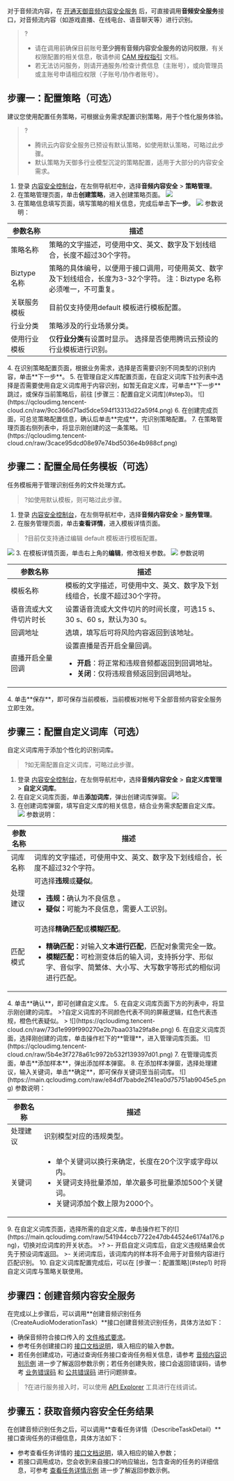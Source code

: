 对于音频流内容，在 [开通天御音频内容安全服务](https://console.cloud.tencent.com/cms/audio/package) 后，可直接调用**音频安全服务**接口，对音频流内容（如游戏直播、在线电台、语音聊天等）进行识别。
>?
>- 请在调用前确保目前账号**至少拥有音频内容安全服务的访问权限**，有关权限配置的相关信息，敬请参阅 [CAM 授权指引](https://cloud.tencent.com/document/product/1219/60415) 文档。
>- 若无法访问服务，则请开通服务/检查计费信息（主账号），或向管理员或主账号申请相应权限（子账号/协作者账号）。


## 步骤一：配置策略（可选）[](id:step1)
建议您使用配置任务策略，可根据业务需求配置识别策略，用于个性化服务体验。
>?
>- 腾讯云内容安全服务已预设有默认策略，如使用默认策略，可略过此步骤。
>- 默认策略为天御多行业模型沉淀的策略配置，适用于大部分的内容安全需求。
>
1. 登录 [内容安全控制台](https://console.cloud.tencent.com/cms/audio/overview)，在左侧导航栏中，选择**音频内容安全** > **策略管理**。
2. 在策略管理页面，单击**创建策略**，进入创建策略页面。
![](https://qcloudimg.tencent-cloud.cn/raw/18c172efe5bd75e0fb387f64659cfa8d.png)
3. 在策略信息填写页面，填写策略的相关信息，完成后单击**下一步**。
![](https://qcloudimg.tencent-cloud.cn/raw/56247257f5954ce2ef6f2564d8344280.png)
参数说明：
<table>
<thead>
<tr>
<th>参数名称</th>
<th>描述</th>
</tr>
</thead>
<tbody><tr>
<td>策略名称</td>
<td>策略的文字描述，可使用中文、英文、数字及下划线组合，长度不超过30个字符。</td>
</tr>
<tr>
<td>Biztype 名称</td>
<td>策略的具体编号，以便用于接口调用，可使用英文、数字及下划线组合，长度为3-32个字符。  注：Biztype 名称必须唯一，不可重复。</td>
</tr>
<tr>
<td>关联服务模板</td>
<td>目前仅支持使用default 模板进行模板配置。</td>
</tr>
<tr>
<td>行业分类</td>
<td>策略涉及的行业场景分类。</td>
</tr>
<tr>
<td>使用行业模板</td>
<td>仅<strong>行业分类</strong>有设置时显示。  选择是否使用腾讯云预设的行业模板进行识别。</td>
</tr>
</tbody></table>
4. 在识别策略配置页面，根据业务需求，选择是否需要识别不同类型的识别内容，单击**下一步**。
5. 在管理自定义库配置页面，在自定义词库下拉列表中选择是否需要使用自定义词库用于内容识别，如暂无自定义库，可单击**下一步**跳过，或保存当前策略后，前往 [步骤三：配置自定义词库](#step3)。
![](https://qcloudimg.tencent-cloud.cn/raw/9cc366d71ad5dce594f13313d22a59f4.png)
6. 在创建完成页面，可总览策略配置信息，确认后单击**完成**，完识别策略配置。
7. 在策略管理页面右侧列表中，将显示刚创建的这一条策略。
![](https://qcloudimg.tencent-cloud.cn/raw/3cace95dcd08e97e74bd5036e4b988cf.png)


## 步骤二：配置全局任务模板（可选） [](id:step2)
任务模板用于管理识别任务的文件处理方式。
>?如使用默认模板，则可略过此步骤。
>
1. 登录 [内容安全控制台](https://console.cloud.tencent.com/cms/audio/overview)，在左侧导航栏中，选择**音频内容安全** > **服务管理**。
2. 在服务管理页面，单击**查看详情**，进入模板详情页面。
>?目前仅支持通过编辑 default 模板进行模板配置。
>
![](https://qcloudimg.tencent-cloud.cn/raw/c7abf6ee38918e48496b3062fb1353c3.png)
3. 在模板详情页面，单击右上角的**编辑**，修改相关参数。
![](https://qcloudimg.tencent-cloud.cn/raw/569e7b07c83844eba20b23cc3e6a80aa.png)
参数说明
<table>
<thead>
<tr>
<th>参数名称</th>
<th>描述</th>
</tr>
</thead>
<tbody><tr>
<td>模板名称</td>
<td>模板的文字描述，可使用中文、英文、数字及下划线组合，长度不超过30个字符。</td>
</tr>
<tr>
<td>语音流或大文件切片时长</td>
<td>设置语音流或大文件切片的时间长度，可选15 s、30 s、60 s，默认为30 s。</td>
</tr>
<tr>
<td>回调地址</td>
<td>选填，填写后可将风险内容返回到该地址。</td>
</tr>
<tr>
<td>直播开启全量回调</td>
<td>设置直播是否开启全量回调。<ul><li><strong>开启</strong>：将正常和违规音频都返回到回调地址。</li><li>  <strong>关闭</strong>：仅将违规音频返回到回调地址。</li></ul></td>
</tr>
</tbody></table>
4. 单击**保存**，即可保存当前模板，当前模板对帐号下全部音频内容安全服务立即生效。


## 步骤三：配置自定义词库（可选）[](id:step3)
自定义词库用于添加个性化的识别词库。
>?如无需配置自定义词库，可略过此步骤。
>
1. 登录 [内容安全控制台](https://console.cloud.tencent.com/cms/audio/lib)，在左侧导航栏中，选择**音频内容安全** > **自定义库管理** > **自定义词库**。
2. 在自定义词库页面，单击**添加词库**，弹出创建词库弹窗。
![](https://qcloudimg.tencent-cloud.cn/raw/b0d02583a061c77c0d9b30965b0f2d36.png)
3. 在创建词库弹窗，填写自定义库的相关信息，结合业务需求配置自定义库。
![](https://main.qcloudimg.com/raw/a973a96b5e47621d992f3b6a55e61a92.png)
参数说明：
<table>
<thead>
<tr>
<th><strong>参数名称</strong></th>
<th><strong>描述</strong></th>
</tr>
</thead>
<tbody><tr>
<td>词库名称</td>
<td>词库的文字描述，可使用中文、英文、数字及下划线组合，长度不超过32个字符。</td>
</tr>
<tr>
<td>处理建议</td>
<td>可选择<strong>违规</strong>或<strong>疑似</strong>。<ul><li><strong>违规：</strong>确认为不良信息 。</li><li> <strong>疑似：</strong>可能为不良信息，需要人工识别。</li></ul></td>
</tr>
<tr>
<td>匹配模式</td>
<td>可选择<strong>精确匹配</strong>或<strong>模糊匹配</strong>。<ul><li><strong>精确匹配：</strong>对输入文<strong>本进行匹配</strong>，匹配对象需完全一致。</li><li> <strong>模糊匹配：</strong>可检测变体后的输入词，支持拆分字、形似字、音似字、简繁体、大小写、大写数字等形式的相似词进行匹配。</li></ul></td>
</tr>
</tbody></table>
4. 单击**确认**，即可创建自定义库。
5. 在自定义词库页面下方的列表中，将显示刚创建的词库。
>?自定义词库的不同颜色代表不同的屏蔽逻辑，红色代表违规，橙色代表疑似。
>
![](https://qcloudimg.tencent-cloud.cn/raw/73d1e999f990270e2b7baa031a29fa8e.png)
6. 在自定义词库页面，选择刚创建的词库，单击操作栏下的**管理**，进入管理词库页面。
![](https://qcloudimg.tencent-cloud.cn/raw/5b4e3f7278a61c9972b532f139397d01.png)
7. 在管理词库页面，单击**添加样本**，弹出添加样本弹窗。
8. 在添加样本弹窗，选择处理建议，输入关键词，单击**确定**，即可保存关键词至当前词库。
![](https://main.qcloudimg.com/raw/e84df7babde2f41ea0d75751ab9045e5.png)
参数说明：
<table>
<thead>
<tr>
<th><strong>参数名称</strong></th>
<th><strong>描述</strong></th>
</tr>
</thead>
<tbody><tr>
<td>处理建议</td>
<td>识别模型对应的违规类型。</td>
</tr>
<tr>
<td>关键词</td>
<td><ul><li>单个关键词以换行来确定，长度在20个汉字或字母以内。 </li><li>关键词支持批量添加，单次最多可批量添加500个关键词。</li><li>关键词添加个数上限为2000个。</li></ul></td>
</tr>
</tbody></table>
9. 在自定义词库页面，选择所需的自定义库，单击操作栏下的![](https://main.qcloudimg.com/raw/541944ccb7722e47db44524e6174a176.png)，切换对应词库的开关状态。
>?
>- 开启自定义词库后，自定义违规结果会优先于预设词库返回。
>- 关闭词库后，该词库内的样本将不会用于对音频内容进行匹配识别。
10. 自定义词库配置完成后，可以在 [步骤一：配置策略](#step1) 时将自定义词库与策略关联使用。



## 步骤四：创建音频内容安全服务 
在完成以上步骤后，可以调用**创建音频识别任务（CreateAudioModerationTask）**接口创建音频流识别任务，具体方法如下：
- 确保音频符合接口传入的 [文件格式要求](https://cloud.tencent.com/document/product/1219/53257#1.-.E6.8E.A5.E5.8F.A3.E6.8F.8F.E8.BF.B0)。
- 参考任务创建接口的 [接口文档说明](https://cloud.tencent.com/document/product/1219/53257#2.-.E8.BE.93.E5.85.A5.E5.8F.82.E6.95.B0)，填入相应的输入参数。
- 若任务创建成功，可通过查询任务接口查询任务相关信息，请参考 [音频内容识别示例](https://cloud.tencent.com/document/product/1219/53257#.E7.A4.BA.E4.BE.8B1-.E5.88.9B.E5.BB.BA.E9.9F.B3.E9.A2.91.E5.AE.A1.E6.A0.B8.E4.BB.BB.E5.8A.A1) 进一步了解返回参数示例；若任务创建失败，接口会返回错误码，请参考 [业务错误码](https://cloud.tencent.com/document/product/1219/53257#6.-.E9.94.99.E8.AF.AF.E7.A0.81) 和 [公共错误码](https://cloud.tencent.com/document/product/1219/53266#.E5.85.AC.E5.85.B1.E9.94.99.E8.AF.AF.E7.A0.81) 进行问题排查。

>?在进行服务接入时，可以使用 [API Explorer](https://cloud.tencent.com/document/product/1278/46697) 工具进行在线调试。

## 步骤五：获取音频内容安全任务结果
在创建音频识别任务之后，可以调用**查看任务详情（DescribeTaskDetail）**接口查询任务的详细信息，具体方法如下：
- 参考查看任务详情的 [接口文档说明](https://cloud.tencent.com/document/product/1219/53256)，填入相应的输入参数；
- 若接口调用成功，您会收到来自接口的响应输出，包含查询的任务的详细信息，可参考 [查看任务详情示例](https://cloud.tencent.com/document/product/1219/53256#4.-.E7.A4.BA.E4.BE.8B) 进一步了解返回参数示例。
